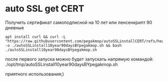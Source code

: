 # auto SSL get CERT
Получить сертификат самоподписной на 10 лет или ленсенкрипт 90 дневные
```
apt install curl && curl -L "https://raw.githubusercontent.com/pegakmop/autoSSLinstallCERT/refs/heads/main/autoSSLinstall10year90daysBYpegakmop.sh" -o ./autoSSLinstall10year90daysBYpegakmop.sh && bash ./autoSSLinstall10year90daysBYpegakmop.sh
```
после первого запуска можно будет запускать напрямую командой: 
./opt/tmp/autoSSLinstall10year90daysBYpegakmop.sh

приятного использования;)

